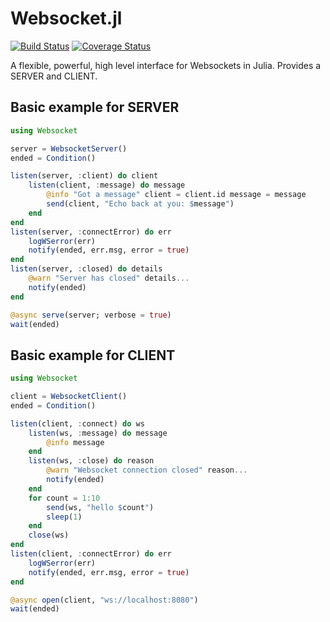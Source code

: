 # Websocket.jl
[![Build Status](https://travis-ci.org/citkane/Websocket.jl.svg?branch=master)](https://travis-ci.org/citkane/Websocket.jl)
[![Coverage Status](https://coveralls.io/repos/github/citkane/Websocket.jl/badge.svg?branch=master)](https://coveralls.io/github/citkane/Websocket.jl?branch=master)

A flexible, powerful, high level interface for Websockets in Julia. Provides a SERVER and CLIENT.

## Basic example for SERVER
```julia
using Websocket

server = WebsocketServer()
ended = Condition() 

listen(server, :client) do client
    listen(client, :message) do message
        @info "Got a message" client = client.id message = message
        send(client, "Echo back at you: $message")
    end
end
listen(server, :connectError) do err
    logWSerror(err)
    notify(ended, err.msg, error = true)
end
listen(server, :closed) do details
    @warn "Server has closed" details...
    notify(ended)
end

@async serve(server; verbose = true)
wait(ended)
```
## Basic example for CLIENT
```julia
using Websocket

client = WebsocketClient()
ended = Condition()

listen(client, :connect) do ws
    listen(ws, :message) do message
        @info message
    end
    listen(ws, :close) do reason
        @warn "Websocket connection closed" reason...
        notify(ended)
    end
    for count = 1:10
        send(ws, "hello $count")
        sleep(1)
    end
    close(ws)
end
listen(client, :connectError) do err
    logWSerror(err)
    notify(ended, err.msg, error = true)
end

@async open(client, "ws://localhost:8080")
wait(ended)
```
